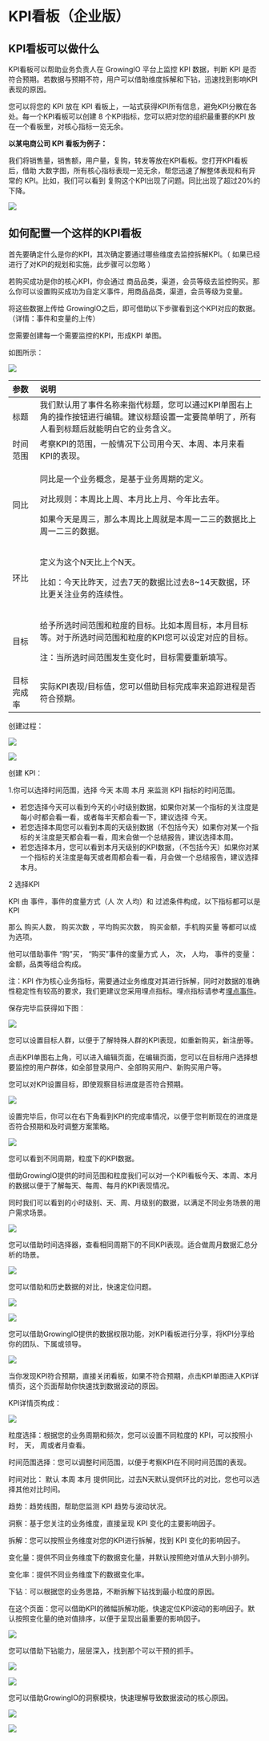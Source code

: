 # KPI看板（企业版）

## KPI看板可以做什么

KPI看板可以帮助业务负责人在 GrowingIO 平台上监控 KPI 数据，判断 KPI 是否符合预期。若数据与预期不符，用户可以借助维度拆解和下钻，迅速找到影响KPI表现的原因。

您可以将您的 KPI 放在 KPI 看板上，一站式获得KPI所有信息，避免KPI分散在各处。每一个KPI看板可以创建 8 个KPI指标，您可以把对您的组织最重要的KPI 放在一个看板里，对核心指标一览无余。

**以某电商公司 KPI 看板为例子：**

我们将销售量，销售额，用户量，复购，转发等放在KPI看板。您打开KPI看板后，借助 大数字图，所有核心指标表现一览无余，帮您迅速了解整体表现和有异常的 KPI。比如，我们可以看到 复购这个KPI出现了问题。同比出现了超过20%的下降。

![](../.gitbook/assets/kpi-kan-ban.png)

## **如何配置一个这样的KPI看板**

首先要确定什么是你的KPI，其次确定要通过哪些维度去监控拆解KPI。（ 如果已经进行了对KPI的规划和实施，此步骤可以忽略 ）

若购买成功是你的核心KPI，你会通过 商品品类，渠道，会员等级去监控购买。那么你可以设置购买成功为自定义事件，用商品品类，渠道，会员等级为变量。

将这些数据上传给 GrowingIO之后，即可借助以下步骤看到这个KPI对应的数据。（详情：事件和变量的上传）

您需要创建每一个需要监控的KPI，形成KPI 单图。

如图所示：

![](../.gitbook/assets/kpi-dan-tu.png)

<table>
  <thead>
    <tr>
      <th style="text-align:left">&#x53C2;&#x6570;</th>
      <th style="text-align:left">&#x8BF4;&#x660E;</th>
    </tr>
  </thead>
  <tbody>
    <tr>
      <td style="text-align:left">&#x6807;&#x9898;</td>
      <td style="text-align:left">&#x6211;&#x4EEC;&#x9ED8;&#x8BA4;&#x7528;&#x4E86;&#x4E8B;&#x4EF6;&#x540D;&#x79F0;&#x6765;&#x6307;&#x4EE3;&#x6807;&#x9898;&#xFF0C;&#x60A8;&#x53EF;&#x4EE5;&#x901A;&#x8FC7;KPI&#x5355;&#x56FE;&#x53F3;&#x4E0A;&#x89D2;&#x7684;&#x64CD;&#x4F5C;&#x6309;&#x94AE;&#x8FDB;&#x884C;&#x7F16;&#x8F91;&#x3002;&#x5EFA;&#x8BAE;&#x6807;&#x9898;&#x8BBE;&#x7F6E;&#x4E00;&#x5B9A;&#x8981;&#x7B80;&#x5355;&#x660E;&#x4E86;&#xFF0C;&#x6240;&#x6709;&#x4EBA;&#x770B;&#x5230;&#x6807;&#x9898;&#x540E;&#x5C31;&#x80FD;&#x660E;&#x767D;&#x5B83;&#x7684;&#x4E1A;&#x52A1;&#x542B;&#x4E49;&#x3002;</td>
    </tr>
    <tr>
      <td style="text-align:left">&#x65F6;&#x95F4;&#x8303;&#x56F4;</td>
      <td style="text-align:left">&#x8003;&#x5BDF;KPI&#x7684;&#x8303;&#x56F4;&#xFF0C;&#x4E00;&#x822C;&#x60C5;&#x51B5;&#x4E0B;&#x516C;&#x53F8;&#x7528;&#x4ECA;&#x5929;&#x3001;&#x672C;&#x5468;&#x3001;&#x672C;&#x6708;&#x6765;&#x770B;KPI&#x7684;&#x8868;&#x73B0;&#x3002;</td>
    </tr>
    <tr>
      <td style="text-align:left">&#x540C;&#x6BD4;</td>
      <td style="text-align:left">
        <p>&#x540C;&#x6BD4;&#x662F;&#x4E00;&#x4E2A;&#x4E1A;&#x52A1;&#x6982;&#x5FF5;&#xFF0C;&#x662F;&#x57FA;&#x4E8E;&#x4E1A;&#x52A1;&#x5468;&#x671F;&#x7684;&#x5B9A;&#x4E49;&#x3002;</p>
        <p>&#x5BF9;&#x6BD4;&#x89C4;&#x5219;&#xFF1A;&#x672C;&#x5468;&#x6BD4;&#x4E0A;&#x5468;&#x3001;&#x672C;&#x6708;&#x6BD4;&#x4E0A;&#x6708;&#x3001;&#x4ECA;&#x5E74;&#x6BD4;&#x53BB;&#x5E74;&#x3002;</p>
        <p>&#x5982;&#x679C;&#x4ECA;&#x5929;&#x662F;&#x5468;&#x4E09;&#xFF0C;&#x90A3;&#x4E48;&#x672C;&#x5468;&#x6BD4;&#x4E0A;&#x5468;&#x5C31;&#x662F;&#x672C;&#x5468;&#x4E00;&#x4E8C;&#x4E09;&#x7684;&#x6570;&#x636E;&#x6BD4;&#x4E0A;&#x5468;&#x4E00;&#x4E8C;&#x4E09;&#x7684;&#x6570;&#x636E;&#x3002;</p>
      </td>
    </tr>
    <tr>
      <td style="text-align:left">&#x73AF;&#x6BD4;</td>
      <td style="text-align:left">
        <p>&#x5B9A;&#x4E49;&#x4E3A;&#x8FD9;&#x4E2A;N&#x5929;&#x6BD4;&#x4E0A;&#x4E2A;N&#x5929;&#x3002;</p>
        <p>&#x6BD4;&#x5982;&#xFF1A;&#x4ECA;&#x5929;&#x6BD4;&#x6628;&#x5929;&#xFF0C;&#x8FC7;&#x53BB;7&#x5929;&#x7684;&#x6570;&#x636E;&#x6BD4;&#x8FC7;&#x53BB;8~14&#x5929;&#x6570;&#x636E;&#xFF0C;&#x73AF;&#x6BD4;&#x66F4;&#x5173;&#x6CE8;&#x4E1A;&#x52A1;&#x7684;&#x8FDE;&#x7EED;&#x6027;&#x3002;</p>
      </td>
    </tr>
    <tr>
      <td style="text-align:left">&#x76EE;&#x6807;</td>
      <td style="text-align:left">
        <p>&#x7ED9;&#x4E88;&#x6240;&#x9009;&#x65F6;&#x95F4;&#x8303;&#x56F4;&#x548C;&#x7C92;&#x5EA6;&#x7684;&#x76EE;&#x6807;&#x3002;&#x6BD4;&#x5982;&#x672C;&#x5468;&#x76EE;&#x6807;&#xFF0C;&#x672C;&#x6708;&#x76EE;&#x6807;&#x7B49;&#x3002;&#x5BF9;&#x4E8E;&#x6240;&#x9009;&#x65F6;&#x95F4;&#x8303;&#x56F4;&#x548C;&#x7C92;&#x5EA6;&#x7684;KPI&#x60A8;&#x53EF;&#x4EE5;&#x8BBE;&#x5B9A;&#x5BF9;&#x5E94;&#x7684;&#x76EE;&#x6807;&#x3002;</p>
        <p>&#x6CE8;&#xFF1A;&#x5F53;&#x6240;&#x9009;&#x65F6;&#x95F4;&#x8303;&#x56F4;&#x53D1;&#x751F;&#x53D8;&#x5316;&#x65F6;&#xFF0C;&#x76EE;&#x6807;&#x9700;&#x8981;&#x91CD;&#x65B0;&#x586B;&#x5199;&#x3002;</p>
      </td>
    </tr>
    <tr>
      <td style="text-align:left">&#x76EE;&#x6807;&#x5B8C;&#x6210;&#x7387;</td>
      <td style="text-align:left">&#x5B9E;&#x9645;KPI&#x8868;&#x73B0;/&#x76EE;&#x6807;&#x503C;&#xFF0C;&#x60A8;&#x53EF;&#x4EE5;&#x501F;&#x52A9;&#x76EE;&#x6807;&#x5B8C;&#x6210;&#x7387;&#x6765;&#x8FFD;&#x8E2A;&#x8FDB;&#x7A0B;&#x662F;&#x5426;&#x7B26;&#x5408;&#x9884;&#x671F;&#x3002;</td>
    </tr>
  </tbody>
</table>创建过程：

![](../.gitbook/assets/chuang-jian-kpi-kan-ban-1.png)

![](../.gitbook/assets/chuang-jian-kpi-kan-ban-2.png)

创建 KPI：

1.你可以选择时间范围，选择 今天 本周 本月 来监测 KPI 指标的时间范围。

* 若您选择今天可以看到今天的小时级别数据，如果你对某一个指标的关注度是每小时都会看一看，或者每半天都会看一下，建议选择 今天。
* 若您选择本周您可以看到本周的天级别数据（不包括今天）如果你对某一个指标的关注度是天都会看一看，周末会做一个总结报告，建议选择本周。
* 若您选择本月，您可以看到本月天级别的KPI数据，（不包括今天）如果你对某一个指标的关注度是每天或者周都会看一看，月会做一个总结报告，建议选择本月。

2 选择KPI

KPI 由 事件，事件的度量方式（人 次 人均）和 过滤条件构成，以下指标都可以是 KPI

那么 购买人数， 购买次数 ，平均购买次数， 购买金额，手机购买量 等都可以成为选项。

他可以借助事件 “购”买， “购买”事件的度量方式  人， 次， 人均， 事件的变量：金额，品类等组合构成。

注：KPI 作为核心业务指标，需要通过业务维度对其进行拆解，同时对数据的准确性稳定性有较高的要求，我们更建议您采用埋点指标。埋点指标请参考[埋点事件](../data-model/event-model/custom-event/)。

保存完毕后获得如下图：

![](../.gitbook/assets/kpi-dan-tu-2.png)

您可以设置目标人群，以便于了解特殊人群的KPI表现，如重新购买，新注册等。

点击KPI单图右上角，可以进入编辑页面，在编辑页面，您可以在目标用户选择想要监控的用户群体，如全部登录用户、全部购买用户、新购买用户等。

您可以对KPI设置目标，即使观察目标进度是否符合预期。

![](../.gitbook/assets/bian-ji-kpi.png)

设置完毕后，你可以在右下角看到KPI的完成率情况，以便于您判断现在的进度是否符合预期和及时调整方案策略。

![](../.gitbook/assets/mu-biao-wan-cheng-shuai.png)

您可以看到不同周期，粒度下的KPI数据。

借助GrowingIO提供的时间范围和粒度我们可以对一个KPI看板今天、本周、本月的数据以便于了解每天、每周、每月的KPI表现情况。

同时我们可以看到的小时级别、天、周、月级别的数据，以满足不同业务场景的用户需求场景。

![](../.gitbook/assets/image%20%2881%29.png)

您可以借助时间选择器，查看相同周期下的不同KPI表现。适合做周月数据汇总分析的场景。

![](../.gitbook/assets/image%20%28341%29.png)

您可以借助和历史数据的对比，快速定位问题。

![](../.gitbook/assets/image%20%2818%29.png)

![](../.gitbook/assets/image%20%28287%29.png)

您可以借助GrowingIO提供的数据权限功能，对KPI看板进行分享，将KPI分享给你的团队、下属或领导。

![](../.gitbook/assets/fen-xiang.png)

当你发现KPI符合预期，直接关闭看板，如果不符合预期，点击KPI单图进入KPI详情页，这个页面帮助你快速找到数据波动的原因。

KPI详情页构成：

![](../.gitbook/assets/kpi-xiang-qing-ye.png)

粒度选择：根据您的业务周期和频次，您可以设置不同粒度的 KPI，可以按照小时， 天， 周或者月查看。

时间范围选择：您可以调整时间范围，以便于考察KPI在不同时间范围的表现。

时间对比： 默认 本周 本月 提供同比，过去N天默认提供环比的对比，您也可以选择其他对比时间。

趋势：趋势线图，帮助您监测 KPI 趋势与波动状况。

洞察：基于您关注的业务维度，直接呈现 KPI 变化的主要影响因子。

拆解：您可以按照业务维度对您的KPI进行拆解，找到 KPI 变化的影响因子。

变化量：提供不同业务维度下的数据变化量，并默认按照绝对值从大到小排列。

变化率：提供不同业务维度下的数据变化率。

下钻：可以根据您的业务思路，不断拆解下钻找到最小粒度的原因。

在这个页面：您可以借助KPI的微幅拆解功能，快速定位KPI波动的影响因子。默认按照变化量的绝对值排序，以便于呈现出最重要的影响因子。

![](../.gitbook/assets/wei-du-chai-jie.png)

您可以借助下钻能力，层层深入，找到那个可以干预的抓手。

![](../.gitbook/assets/xia-zuan-1.png)

![](../.gitbook/assets/xia-zuan-2.png)

您可以借助GrowingIO的洞察模块，快速理解导致数据波动的核心原因。

![](../.gitbook/assets/dong-cha-1.png)

![](../.gitbook/assets/dong-cha-2.png)

